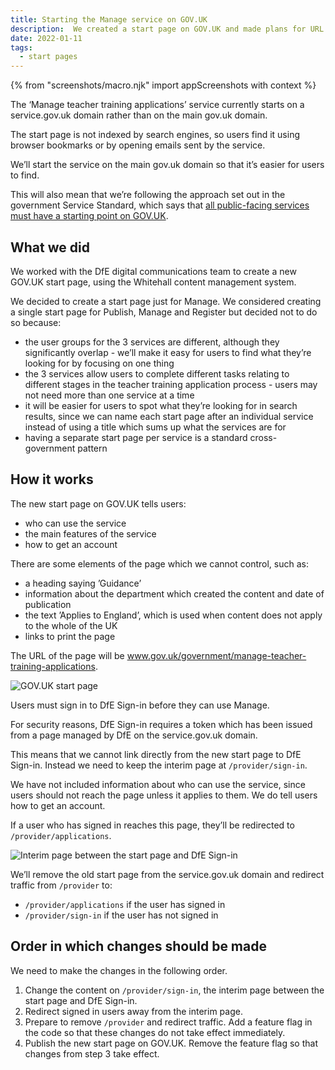 ```yaml
---
title: Starting the Manage service on GOV.UK
description:  We created a start page on GOV.UK and made plans for URL redirects and content changes within Manage.
date: 2022-01-11
tags:
  - start pages
---
```


{% from "screenshots/macro.njk" import appScreenshots with context %}

The ‘Manage teacher training applications’ service currently starts on a service.gov.uk domain rather than on the main gov.uk domain.

The start page is not indexed by search engines, so users find it using browser bookmarks or by opening emails sent by the service.

We’ll start the service on the main gov.uk domain so that it’s easier for users to find.

This will also mean that we’re following the approach set out in the government Service Standard, which says that [all public-facing services must have a starting point on GOV.UK](https://www.gov.uk/service-manual/service-assessments/get-your-service-on-govuk).

## What we did

We worked with the DfE digital communications team to create a new GOV.UK start page, using the Whitehall content management system.

We decided to create a start page just for Manage. We considered creating a single start page for Publish, Manage and Register but decided not to do so because:

- the user groups for the 3 services are different, although they significantly overlap - we’ll make it easy for users to find what they’re looking for by focusing on one thing
- the 3 services allow users to complete different tasks relating to different stages in the teacher training application process - users may not need more than one service at a time
- it will be easier for users to spot what they’re looking for in search results, since we can name each start page after an individual service instead of using a title which sums up what the services are for
- having a separate start page per service is a standard cross-government pattern

## How it works

The new start page on GOV.UK tells users:

- who can use the service
- the main features of the service
- how to get an account

There are some elements of the page which we cannot control, such as:

- a heading saying ’Guidance’
- information about the department which created the content and date of publication
- the text ’Applies to England’, which is used when content does not apply to the whole of the UK
- links to print the page

The URL of the page will be www.gov.uk/government/manage-teacher-training-applications.

![GOV.UK start page](govuk-start-page.png "GOV.UK start page")

Users must sign in to DfE Sign-in before they can use Manage.

For security reasons, DfE Sign-in requires a token which has been issued from a page managed by DfE on the service.gov.uk domain.

This means that we cannot link directly from the new start page to DfE Sign-in. Instead we need to keep the interim page at `/provider/sign-in`.

We have not included information about who can use the service, since users should not reach the page unless it applies to them. We do tell users how to get an account.

If a user who has signed in reaches this page, they’ll be redirected to `/provider/applications`.

![Interim page between the start page and DfE Sign-in](interim-page.png "Interim page between the start page and DfE Sign-in")

We’ll remove the old start page from the service.gov.uk domain and redirect traffic from `/provider` to:

- `/provider/applications` if the user has signed in
- `/provider/sign-in` if the user has not signed in

## Order in which changes should be made

We need to make the changes in the following order.

1. Change the content on `/provider/sign-in`, the interim page between the start page and DfE Sign-in.
2. Redirect signed in users away from the interim page.
3. Prepare to remove `/provider` and redirect traffic. Add a feature flag in the code so that these changes do not take effect immediately.
4. Publish the new start page on GOV.UK. Remove the feature flag so that changes from step 3 take effect.
